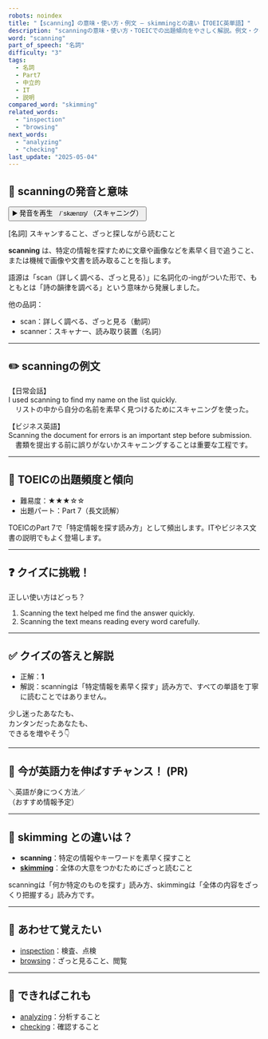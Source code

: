 ```yaml
---
robots: noindex
title: "【scanning】の意味・使い方・例文 ― skimmingとの違い【TOEIC英単語】"
description: "scanningの意味・使い方・TOEICでの出題傾向をやさしく解説。例文・クイズ付きでskimmingとの違いもわかりやすく学べます。"
word: "scanning"
part_of_speech: "名詞"
difficulty: "3"
tags:
  - 名詞
  - Part7
  - 中立的
  - IT
  - 説明
compared_word: "skimming"
related_words:
  - "inspection"
  - "browsing"
next_words:
  - "analyzing"
  - "checking"
last_update: "2025-05-04"
---
```


## 🔰 scanningの発音と意味

<button class="play-audio" onclick="playTTS('scanning')">
  <span class="play-audio-main">
    ▶️ 発音を再生　/ˈskænɪŋ/
  </span>
  <span class="play-audio-sub">
    （スキャニング）
  </span>
</button>

[名詞] スキャンすること、ざっと探しながら読むこと

**scanning** は、特定の情報を探すために文章や画像などを素早く目で追うこと、または機械で画像や文書を読み取ることを指します。

語源は「scan（詳しく調べる、ざっと見る）」に名詞化の-ingがついた形で、もともとは「詩の韻律を調べる」という意味から発展しました。

他の品詞：  
- scan：詳しく調べる、ざっと見る（動詞）
- scanner：スキャナー、読み取り装置（名詞）

---

## ✏️ scanningの例文

【日常会話】  
I used scanning to find my name on the list quickly.  
　リストの中から自分の名前を素早く見つけるためにスキャニングを使った。

【ビジネス英語】  
Scanning the document for errors is an important step before submission.  
　書類を提出する前に誤りがないかスキャニングすることは重要な工程です。

---

## 🎯 TOEICの出題頻度と傾向

- 難易度：★★★☆☆
- 出題パート：Part 7（長文読解）

TOEICのPart 7で「特定情報を探す読み方」として頻出します。ITやビジネス文書の説明でもよく登場します。

---

## ❓ クイズに挑戦！

正しい使い方はどっち？

1. Scanning the text helped me find the answer quickly.  
2. Scanning the text means reading every word carefully.

---

## ✅ クイズの答えと解説

- 正解：**1**
- 解説：scanningは「特定情報を素早く探す」読み方で、すべての単語を丁寧に読むことではありません。

少し迷ったあなたも、  
カンタンだったあなたも、  
できるを増やそう👇️

---

## 🚀 今が英語力を伸ばすチャンス！ (PR)

<div class="info-center">
＼英語が身につく方法／<br>  
（おすすめ情報予定）
</div>

---

## 🤔  skimming との違いは？

- **scanning**：特定の情報やキーワードを素早く探すこと
- **[skimming](/skimming)**：全体の大意をつかむためにざっと読むこと

scanningは「何か特定のものを探す」読み方、skimmingは「全体の内容をざっくり把握する」読み方です。

---

## 🧩 あわせて覚えたい

- [inspection](/inspection)：検査、点検
- [browsing](/browsing)：ざっと見ること、閲覧

---

## 📖 できればこれも

- [analyzing](/analyzing)：分析すること
- [checking](/checking)：確認すること

<!-- cvid: aid24_bid00 -->
